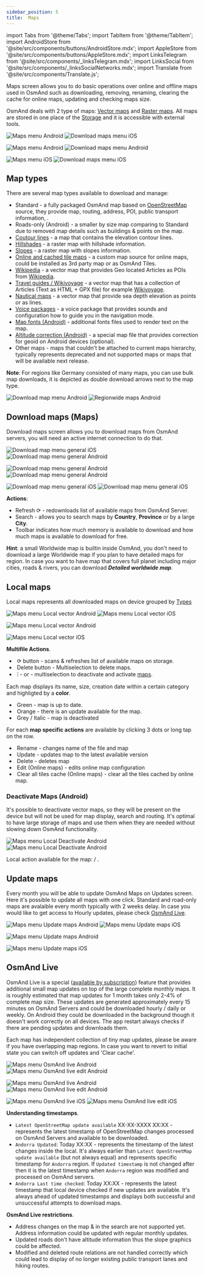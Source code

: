 ```yaml
---
sidebar_position: 5
title:  Maps
---
```

import Tabs from '@theme/Tabs';
import TabItem from '@theme/TabItem';
import AndroidStore from '@site/src/components/buttons/AndroidStore.mdx';
import AppleStore from '@site/src/components/buttons/AppleStore.mdx';
import LinksTelegram from '@site/src/components/_linksTelegram.mdx';
import LinksSocial from '@site/src/components/_linksSocialNetworks.mdx';
import Translate from '@site/src/components/Translate.js';


Maps screen allows you to do basic operations over online and offline maps used in OsmAnd such as downloading, removing, renaming, clearing the cache for online maps, updating and checking maps size.

OsmAnd deals with 2 type of maps: [Vector maps](../map/vector-maps) and  [Raster maps](../map/raster-maps). All maps are stored in one place of the [Storage](../personal/storage) and it is accessible with external tools. 

<Translate android="true" ids="android_button_seq"/> <Translate android="true" ids="shared_string_menu,welmode_download_maps"/>

<p> </p>

<Translate ios="true" ids="ios_button_seq"/> <Translate ios="true" ids="menu,res_mapsres"/>

<p> </p>

<Tabs groupId="operating-systems">

<TabItem value="def" label="Default" default>

![Maps menu Android](@site/static/img/personal/maps/maps_menu_android.png) ![Download maps menu iOS](@site/static/img/personal/maps/download_map_ios.png) 

</TabItem>

<TabItem value="android" label="Android">

![Maps menu Android](@site/static/img/personal/maps/maps_menu_android.png) ![Download maps menu Android](@site/static/img/personal/maps/download_map_android.png) 

</TabItem>

<TabItem value="ios" label="iOS">

![Maps menu iOS](@site/static/img/personal/maps/maps_menu_ios.png) ![Download maps menu iOS](@site/static/img/personal/maps/download_map_ios.png)

</TabItem>

</Tabs>

## Map types

There are several map types available to download and manage:
- Standard - a fully packaged OsmAnd map based on [OpenStreetMap](https://www.openstreetmap.org/) source, they provide map, routing, address, POI, public transport information, . 
- Roads-only (Android) - a smaller by size map comparing to Standard due to removed map details such as buildings & points on the map.
- [Coutour lines](../map/vector-maps#contour-lines) - a map that contains the elevation contour lines.
- [Hillshades](../map/raster-maps#hillshade--slope) - a raster map with hillshade information.
- [Slopes](../map/raster-maps#hillshade--slope) - a raster map with slopes information. 
- [Online and cached tile maps](../map/raster-maps) - a custom map source for online maps, could be installed as 3rd party map or as OsmAnd Tiles. 
- [Wikipedia](../plugins/wikipedia) - a vector map that provides Geo located Articles as POIs from [Wikipedia](https://wikipedia.org/).
- [Travel guides / Wikivoyage](../plan-route/travel-guides) - a vector map that has a collection of Articles (Text as HTML + GPX file) for example [Wikivoyage](https://www.wikivoyage.org/).
- [Nautical maps](../plugins/nautical-charts) - a vector map that provide sea depth elevation as points or as lines.
- [Voice packages](../navigation/voice-navigation) - a voice package that provides sounds and configuration how to guide you in the navigation mode.
- [Map fonts (Android)](../map/vector-maps#map-fonts-android) - additional fonts files used to render text on the map.
- [Altitude correction (Android)](../widgets/info-widgets#altitude) - a special map file that provides correction for geoid on Android devices (optional).
- Other maps - maps that couldn't be attached to current maps hierarchy, typically represents deprecated and not supported maps or maps that will be available next release.

**Note**: For regions like Germany consisted of many maps, you can use bulk map downloads, it is depicted as double download arrows next to the map type.

![Download map menu Android](@site/static/img/settings/download_map_menu_android.png) ![Regionwide maps Android](@site/static/img/settings/regionwide_maps_menu.png)


## Download maps (Maps)

Download maps screen allows you to download maps from OsmAnd servers, you will need an active internet connection to do that.

<Translate android="true" ids="android_button_seq"/> <Translate android="true" ids="shared_string_menu,welmode_download_maps,download_tab_downloads"/>

<p> </p>

<Translate ios="true" ids="ios_button_seq"/> <Translate ios="true" ids="menu,res_mapsres"/>

<p> </p>

<Tabs groupId="operating-systems">

<TabItem value="def" label="Default" default>

![Download map menu general iOS](@site/static/img/personal/maps/download_map_menu_ios.png) ![Download map menu general Android](@site/static/img/personal/maps/download_map_menu_1_android.png) 

</TabItem>

<TabItem value="android" label="Android">

![Download map menu general Android](@site/static/img/personal/maps/download_map_menu_android.png) ![Download map menu general Android](@site/static/img/personal/maps/download_map_menu_1_android.png) 

</TabItem>

<TabItem value="ios" label="iOS">

![Download map menu general iOS](@site/static/img/personal/maps/download_map_menu_ios.png) ![Download map menu general iOS](@site/static/img/personal/maps/download_map_menu_1_ios.png)

</TabItem>

</Tabs>

**Actions**:
- Refresh &#10227; - redownloads list of available maps from OsmAnd Server.
- Search -  allows you to search maps by **Country**, **Province** or by a large **City**. 
- Toolbar indicates how much memory is available to download and how much maps is available to download for free.

**Hint**: a small Worldwide map is builtin inside OsmAnd, you don't need to download a large Worldwide map if you plan to have detailed maps for region. In case you want to have map that covers full planet including major cities, roads & rivers, you can download **_Detailed worldwide map_**.

## Local maps

Local maps represents all downloaded maps on device grouped by [Types](#map-types)

<Translate android="true" ids="android_button_seq"/> <Translate android="true" ids="shared_string_menu,welmode_download_maps,download_tab_local"/>

<p> </p>

<Translate ios="true" ids="ios_button_seq"/> <Translate ios="true" ids="menu,res_mapsres,download_tab_local"/>

<p> </p>

<Tabs groupId="operating-systems">

<TabItem value="def" label="Default" default>

![Maps menu Local vector Android](@site/static/img/personal/maps/maps_menu_local_vector_android.png) ![Maps menu Local vector iOS](@site/static/img/personal/maps/maps_menu_local_vector_ios.png)

</TabItem>

<TabItem value="android" label="Android">

![Maps menu Local vector Android](@site/static/img/personal/maps/maps_menu_local_vector_android.png) 

</TabItem>

<TabItem value="ios" label="iOS">

![Maps menu Local vector iOS](@site/static/img/personal/maps/maps_menu_local_vector_ios.png)

</TabItem>

</Tabs>

**Multifile Actions**.
- &nbsp;&#10227; button - scans & refreshes list of available maps on storage.
- &nbsp;Delete button  - Multiselection to delete maps.
- &nbsp;&#8285; - <Translate android="true" ids="local_index_mi_backup"/> or <Translate android="true" ids="local_index_mi_restore"/> - multiselection to deactivate and activate [maps](#deactivate-maps-android).

Each map displays its name, size, creation date  within a certain category and highligted by a **color**.
- &nbsp;Green - map is up to date.
- &nbsp;Orange - there is an update available for the map.
- &nbsp;Grey / Italic - map is deactivated 

For each **map specific actions** are available by clicking 3 dots or long tap on the row.
- &nbsp;Rename - changes name of the file and map
- &nbsp;Update - updates map to the latest available version
- &nbsp;Delete - deletes map
- &nbsp;Edit (Online maps) - edits online map configuration
- &nbsp;Clear all tiles cache (Online maps) - clear all the tiles cached by online map.

### Deactivate Maps (Android)

It's possible to deactivate vector maps, so they will be present on the device but will not be used for map display, search and routing. It's optimal to have large storage of maps and use them when they are needed without slowing down OsmAnd functionality.

![Maps menu Local Deactivate Android](@site/static/img/personal/maps/maps_menu_local_deactivate_android.png) ![Maps menu Local Deactivate Android](@site/static/img/personal/maps/maps_menu_local_deactivate_1_android.png)

Local action available for the map: **<Translate android="true" ids="local_index_mi_restore"/>** / **<Translate android="true" ids="local_index_mi_backup"/>**.

## Update maps

Every month you will be able to update OsmAnd Maps on Updates screen. Here it's possible to update all maps with one click. Standard and road-only maps are avalaible every month typically with 2 weeks delay. In case you would like to get access to Hourly updates, please check [OsmAnd Live](#osmand-live).

<Translate android="true" ids="android_button_seq"/> <Translate android="true" ids="shared_string_menu,welmode_download_maps,download_tab_updates"/>

<p> </p>

<Translate ios="true" ids="ios_button_seq"/> <Translate ios="true" ids="menu,res_mapsres,res_updates"/>

<p> </p>

<Tabs groupId="operating-systems">

<TabItem value="def" label="Default" default>

![Maps menu Update maps Android](@site/static/img/personal/maps/maps_menu_update_android.png)  ![Maps menu Update maps iOS](@site/static/img/personal/maps/maps_menu_update_ios.png)

</TabItem>

<TabItem value="android" label="Android">

![Maps menu Update maps Android](@site/static/img/personal/maps/maps_menu_update_android.png) 

</TabItem>

<TabItem value="ios" label="iOS">

![Maps menu Update maps iOS](@site/static/img/personal/maps/maps_menu_update_ios.png)

 </TabItem>

</Tabs>

## OsmAnd Live

OsmAnd Live is a special ([available by subscription](../purchases)) feature that provides additional small map updates on top of the large complete monthly maps. It is roughly estimated that map updates for 1 month takes only 2-4% of complete map size. These updates are generated approximately every 15 minutes on OsmAnd Servers and could be downloaded hourly / daily or weekly. On Android they could be downloaded in the background though it doesn't work correctly on all devices. The app restart always checks if there are pending updates and downloads them. 

Each map has independent collection  of tiny map updates, please be aware if you have overlapping map regions. In case you want to revert to initial state you can switch off updates and 'Clear cache'.

<Translate android="true" ids="android_button_seq"/> <Translate android="true" ids="shared_string_menu,welmode_download_maps,download_tab_updates,live_updates"/>

<p> </p>

<Translate ios="true" ids="ios_button_seq"/> <Translate ios="true" ids="menu,res_mapsres,osmand_live_title"/>

<p> </p>

<Tabs groupId="operating-systems">

<TabItem value="def" label="Default" default>

![Maps menu OsmAnd live Android](@site/static/img/personal/maps/maps_menu_osmand_live_android.png) ![Maps menu OsmAnd live edit Android](@site/static/img/personal/maps/maps_menu_osmand_live_edit_android.png)

</TabItem>

<TabItem value="android" label="Android">

![Maps menu OsmAnd live Android](@site/static/img/personal/maps/maps_menu_osmand_live_android.png) ![Maps menu OsmAnd live edit Android](@site/static/img/personal/maps/maps_menu_osmand_live_edit_android.png)

</TabItem>

<TabItem value="ios" label="iOS">

![Maps menu OsmAnd live  iOS](@site/static/img/personal/maps/maps_menu_osmand_live_ios.png) ![Maps menu OsmAnd live edit iOS](@site/static/img/personal/maps/maps_menu_osmand_live_edit_ios.png)

</TabItem>

</Tabs>

**Understanding timestamps**.
- ```Latest OpenStreetMap update available``` XX-XX-XXXX XX:XX - represents the latest timestamp of OpenStreetMap changes processed on OsmAnd Servers and available to be downloaded.
- ```Andorra Updated```: Today XX:XX - represents the timestamp of the latest changes inside the local. It's always earlier than ```Latest OpenStreetMap update available``` (but not always equal) and represents specific timestamp for  ```Andorra``` region. If ```Updated timestamp``` is not changed after _<Translate android="true" ids="update_now"/>_ then it is the latest timestamp when ```Andorra``` region was modified and processed on OsmAnd servers.
- ```Andorra Last time checked```: Today XX:XX - represents the latest timestamp that local device checked if new updates are available. It's always ahead of updated timestamps and displays both successful and unsuccessful attempts to download maps.


**OsmAnd Live restrictions**.
- Address changes on the map & in the search are not supported yet. Address information could be updated with regular monthly updates.
- Updated roads don't have altitude information thus the slope graphics could be affected.
- Modified and deleted route relations are not handled correctly which could lead to display of no longer existing public transport lanes and hiking routes.
